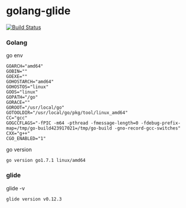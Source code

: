 # golang-glide
[![Build Status](https://travis-ci.org/rest4hub/golang-glide.svg?branch=master)](https://travis-ci.org/rest4hub/golang-glide)
### Golang
go env
```
GOARCH="amd64"
GOBIN=""
GOEXE=""
GOHOSTARCH="amd64"
GOHOSTOS="linux"
GOOS="linux"
GOPATH="/go"
GORACE=""
GOROOT="/usr/local/go"
GOTOOLDIR="/usr/local/go/pkg/tool/linux_amd64"
CC="gcc"
GOGCCFLAGS="-fPIC -m64 -pthread -fmessage-length=0 -fdebug-prefix-map=/tmp/go-build423917021=/tmp/go-build -gno-record-gcc-switches"
CXX="g++"
CGO_ENABLED="1"
```
go version
```
go version go1.7.1 linux/amd64
```
### glide
glide -v
```
glide version v0.12.3

```
